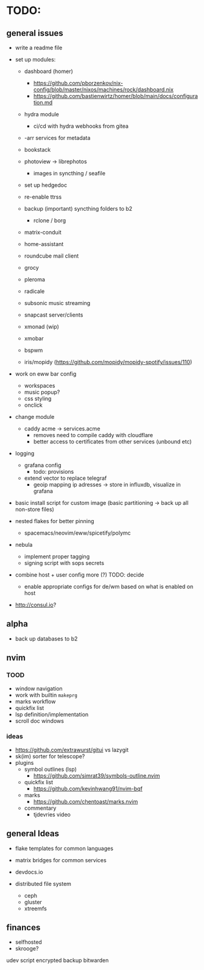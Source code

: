 # TODO:

## general issues

- write a readme file

- set up modules:
    - dashboard (homer)
        - https://github.com/pborzenkov/nix-config/blob/master/nixos/machines/rock/dashboard.nix
        - https://github.com/bastienwirtz/homer/blob/main/docs/configuration.md

    - hydra module
        - ci/cd with hydra webhooks from gitea

    - -arr services for metadata

    - bookstack

    - photoview -> librephotos
        - images in syncthing / seafile

    - set up hedgedoc
    - re-enable ttrss


    - backup (important) syncthing folders to b2
        - rclone / borg


    - matrix-conduit
    - home-assistant
    - roundcube mail client
    - grocy
    - pleroma
    - radicale
    - subsonic music streaming
    - snapcast server/clients

    - xmonad (wip)
    - xmobar
    - bspwm


    - iris/mopidy (https://github.com/mopidy/mopidy-spotify/issues/110)

- work on eww bar config
    - workspaces
    - music popup?
    - css styling
    - onclick

- change module 
    - caddy acme -> services.acme
        - removes need to compile caddy with cloudflare
        - better access to certificates from other services (unbound etc)

- logging
    - grafana config
        - todo: provisions
    - extend vector to replace telegraf
        - geoip mapping ip adresses -> store in influxdb, visualize in grafana

- basic install script for custom image (basic partitioning -> back up all non-store files)

- nested flakes for better pinning
    - spacemacs/neovim/eww/spicetify/polymc

- nebula
    - implement proper tagging
    - signing script with sops secrets

- combine host + user config more (?) TODO: decide
    - enable appropriate configs for de/wm based on what is enabled on host

- http://consul.io?

## alpha

- back up databases to b2

## nvim

### TOOD

- window navigation
- work with builtin `makeprg`
- marks workflow
- quickfix list
- lsp definition/implementation
- scroll doc windows

### ideas

- https://github.com/extrawurst/gitui vs lazygit
- sk(im) sorter for telescope?
- plugins
    - symbol outlines (lsp)
        - https://github.com/simrat39/symbols-outline.nvim
    - quickfix list
        - https://github.com/kevinhwang91/nvim-bqf
    - marks
        - https://github.com/chentoast/marks.nvim
    - commentary
        - tjdevries video

## general Ideas

- flake templates for common languages

- matrix bridges for common services

- devdocs.io

- distributed file system
    - ceph
    - gluster
    - xtreemfs

## finances

- selfhosted
- skrooge?

udev script encrypted backup bitwarden
